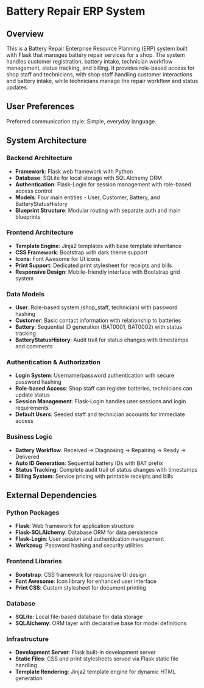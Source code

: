 # Battery Repair ERP System

## Overview

This is a Battery Repair Enterprise Resource Planning (ERP) system built with Flask that manages battery repair services for a shop. The system handles customer registration, battery intake, technician workflow management, status tracking, and billing. It provides role-based access for shop staff and technicians, with shop staff handling customer interactions and battery intake, while technicians manage the repair workflow and status updates.

## User Preferences

Preferred communication style: Simple, everyday language.

## System Architecture

### Backend Architecture
- **Framework**: Flask web framework with Python
- **Database**: SQLite for local storage with SQLAlchemy ORM
- **Authentication**: Flask-Login for session management with role-based access control
- **Models**: Four main entities - User, Customer, Battery, and BatteryStatusHistory
- **Blueprint Structure**: Modular routing with separate auth and main blueprints

### Frontend Architecture
- **Template Engine**: Jinja2 templates with base template inheritance
- **CSS Framework**: Bootstrap with dark theme support
- **Icons**: Font Awesome for UI icons
- **Print Support**: Dedicated print stylesheet for receipts and bills
- **Responsive Design**: Mobile-friendly interface with Bootstrap grid system

### Data Models
- **User**: Role-based system (shop_staff, technician) with password hashing
- **Customer**: Basic contact information with relationship to batteries
- **Battery**: Sequential ID generation (BAT0001, BAT0002) with status tracking
- **BatteryStatusHistory**: Audit trail for status changes with timestamps and comments

### Authentication & Authorization
- **Login System**: Username/password authentication with secure password hashing
- **Role-based Access**: Shop staff can register batteries, technicians can update status
- **Session Management**: Flask-Login handles user sessions and login requirements
- **Default Users**: Seeded staff and technician accounts for immediate access

### Business Logic
- **Battery Workflow**: Received → Diagnosing → Repairing → Ready → Delivered
- **Auto ID Generation**: Sequential battery IDs with BAT prefix
- **Status Tracking**: Complete audit trail of status changes with timestamps
- **Billing System**: Service pricing with printable receipts and bills

## External Dependencies

### Python Packages
- **Flask**: Web framework for application structure
- **Flask-SQLAlchemy**: Database ORM for data persistence
- **Flask-Login**: User session and authentication management
- **Werkzeug**: Password hashing and security utilities

### Frontend Libraries
- **Bootstrap**: CSS framework for responsive UI design
- **Font Awesome**: Icon library for enhanced user interface
- **Print CSS**: Custom stylesheet for document printing

### Database
- **SQLite**: Local file-based database for data storage
- **SQLAlchemy**: ORM layer with declarative base for model definitions

### Infrastructure
- **Development Server**: Flask built-in development server
- **Static Files**: CSS and print stylesheets served via Flask static file handling
- **Template Rendering**: Jinja2 template engine for dynamic HTML generation